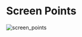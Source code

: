 # Screen Points
![screen_points](https://user-images.githubusercontent.com/75736437/211162786-79820e6d-e84e-4c15-a57f-913ab90871d3.gif)
